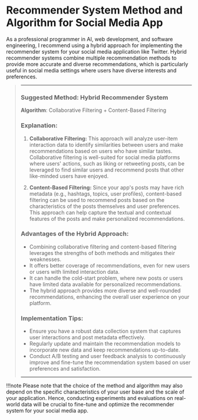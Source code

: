 # Recommender System Method and Algorithm for Social Media App

As a professional programmer in AI, web development, and software engineering, I recommend using a hybrid approach for implementing the recommender system for your social media application like Twitter. Hybrid recommender systems combine multiple recommendation methods to provide more accurate and diverse recommendations, which is particularly useful in social media settings where users have diverse interests and preferences.

>---
>### Suggested Method: Hybrid Recommender System
> **Algorithm**: Collaborative Filtering + Content-Based Filtering
>
>### Explanation:
>1. **Collaborative Filtering:** This approach will analyze user-item interaction data to identify similarities between users and make recommendations based on users who have similar tastes. Collaborative filtering is well-suited for social media platforms where users' actions, such as liking or retweeting posts, can be leveraged to find similar users and recommend posts that other like-minded users have enjoyed.
>
>2. **Content-Based Filtering:** Since your app's posts may have rich metadata (e.g., hashtags, topics, user profiles), content-based filtering can be used to recommend posts based on the characteristics of the posts themselves and user preferences. This approach can help capture the textual and contextual features of the posts and make personalized recommendations.
>
>### Advantages of the Hybrid Approach:
>- Combining collaborative filtering and content-based filtering leverages the strengths of both methods and mitigates their weaknesses.
>- It offers better coverage of recommendations, even for new users or users with limited interaction data.
>- It can handle the cold-start problem, where new posts or users have limited data available for personalized recommendations.
>- The hybrid approach provides more diverse and well-rounded recommendations, enhancing the overall user experience on your platform.
>
>### Implementation Tips:
>- Ensure you have a robust data collection system that captures user interactions and post metadata effectively.
>- Regularly update and maintain the recommendation models to incorporate new data and keep recommendations up-to-date.
>- Conduct A/B testing and user feedback analysis to continuously improve and fine-tune the recommendation system based on user preferences and satisfaction.
> ---

!!!note Please note that the choice of the method and algorithm may also depend on the specific characteristics of your user base and the scale of your application. Hence, conducting experiments and evaluations on real-world data will be crucial to fine-tune and optimize the recommender system for your social media app.
